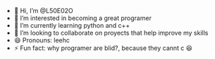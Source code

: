 - 👋 Hi, I’m @L50E02O
- 👀 I’m interested in becoming a great programer 
- 🌱 I’m currently learning python and c++
- 💞️ I’m looking to collaborate on proyects that help improve my skills
- 😄 Pronouns: leehc
- ⚡ Fun fact: why programer are blid?, because they cannt c 😆

<!---
L50E02O/L50E02O is a ✨ special ✨ repository because its `README.md` (this file) appears on your GitHub profile.
You can click the Preview link to take a look at your changes.
--->
